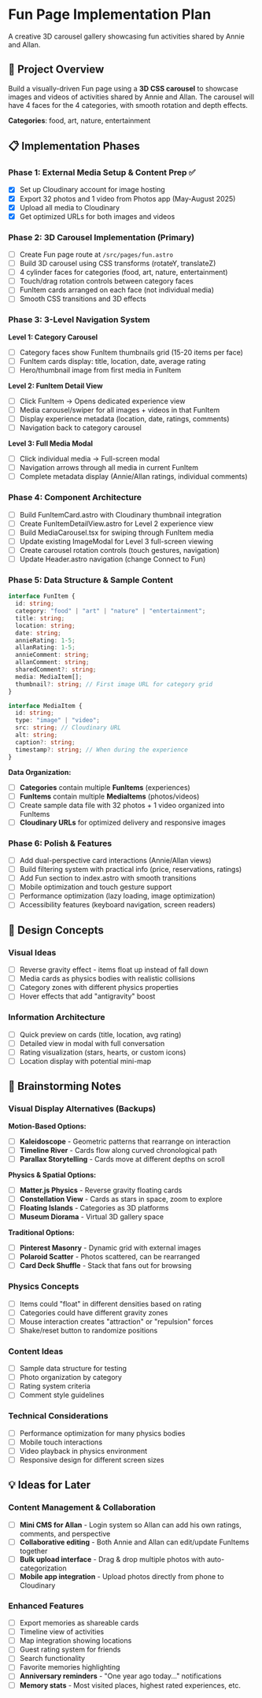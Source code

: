 # Fun Page Implementation Plan

A creative 3D carousel gallery showcasing fun activities shared by Annie and Allan.

## 🎯 Project Overview

Build a visually-driven Fun page using a **3D CSS carousel** to showcase images and videos of activities shared by Annie and Allan. The carousel will have 4 faces for the 4 categories, with smooth rotation and depth effects.

**Categories**: food, art, nature, entertainment

## 📋 Implementation Phases

### **Phase 1: External Media Setup & Content Prep** ✅
- [x] Set up Cloudinary account for image hosting
- [x] Export 32 photos and 1 video from Photos app (May-August 2025)
- [x] Upload all media to Cloudinary
- [x] Get optimized URLs for both images and videos

### **Phase 2: 3D Carousel Implementation (Primary)**
- [ ] Create Fun page route at `/src/pages/fun.astro`
- [ ] Build 3D carousel using CSS transforms (rotateY, translateZ)
- [ ] 4 cylinder faces for categories (food, art, nature, entertainment)
- [ ] Touch/drag rotation controls between category faces
- [ ] FunItem cards arranged on each face (not individual media)
- [ ] Smooth CSS transitions and 3D effects

### **Phase 3: 3-Level Navigation System**
**Level 1: Category Carousel**
- [ ] Category faces show FunItem thumbnails grid (15-20 items per face)
- [ ] FunItem cards display: title, location, date, average rating
- [ ] Hero/thumbnail image from first media in FunItem

**Level 2: FunItem Detail View**
- [ ] Click FunItem → Opens dedicated experience view
- [ ] Media carousel/swiper for all images + videos in that FunItem
- [ ] Display experience metadata (location, date, ratings, comments)
- [ ] Navigation back to category carousel

**Level 3: Full Media Modal**
- [ ] Click individual media → Full-screen modal
- [ ] Navigation arrows through all media in current FunItem
- [ ] Complete metadata display (Annie/Allan ratings, individual comments)

### **Phase 4: Component Architecture**
- [ ] Build FunItemCard.astro with Cloudinary thumbnail integration
- [ ] Create FunItemDetailView.astro for Level 2 experience view
- [ ] Build MediaCarousel.tsx for swiping through FunItem media
- [ ] Update existing ImageModal for Level 3 full-screen viewing
- [ ] Create carousel rotation controls (touch gestures, navigation)
- [ ] Update Header.astro navigation (change Connect to Fun)

### **Phase 5: Data Structure & Sample Content**

```typescript
interface FunItem {
  id: string;
  category: "food" | "art" | "nature" | "entertainment";
  title: string;
  location: string;
  date: string;
  annieRating: 1-5;
  allanRating: 1-5;
  annieComment: string;
  allanComment: string;
  sharedComment?: string;
  media: MediaItem[];
  thumbnail?: string; // First image URL for category grid
}

interface MediaItem {
  id: string;
  type: "image" | "video";
  src: string; // Cloudinary URL
  alt: string;
  caption?: string;
  timestamp?: string; // When during the experience
}
```

**Data Organization:**
- [ ] **Categories** contain multiple **FunItems** (experiences)
- [ ] **FunItems** contain multiple **MediaItems** (photos/videos)
- [ ] Create sample data file with 32 photos + 1 video organized into FunItems
- [ ] **Cloudinary URLs** for optimized delivery and responsive images

### **Phase 6: Polish & Features**
- [ ] Add dual-perspective card interactions (Annie/Allan views)
- [ ] Build filtering system with practical info (price, reservations, ratings)
- [ ] Add Fun section to index.astro with smooth transitions
- [ ] Mobile optimization and touch gesture support
- [ ] Performance optimization (lazy loading, image optimization)
- [ ] Accessibility features (keyboard navigation, screen readers)

## 🎨 Design Concepts

### Visual Ideas
- [ ] Reverse gravity effect - items float up instead of fall down
- [ ] Media cards as physics bodies with realistic collisions
- [ ] Category zones with different physics properties
- [ ] Hover effects that add "antigravity" boost

### Information Architecture
- [ ] Quick preview on cards (title, location, avg rating)
- [ ] Detailed view in modal with full conversation
- [ ] Rating visualization (stars, hearts, or custom icons)
- [ ] Location display with potential mini-map

## 📝 Brainstorming Notes

### Visual Display Alternatives (Backups)

**Motion-Based Options:**
- [ ] **Kaleidoscope** - Geometric patterns that rearrange on interaction
- [ ] **Timeline River** - Cards flow along curved chronological path
- [ ] **Parallax Storytelling** - Cards move at different depths on scroll

**Physics & Spatial Options:**
- [ ] **Matter.js Physics** - Reverse gravity floating cards
- [ ] **Constellation View** - Cards as stars in space, zoom to explore
- [ ] **Floating Islands** - Categories as 3D platforms
- [ ] **Museum Diorama** - Virtual 3D gallery space

**Traditional Options:**
- [ ] **Pinterest Masonry** - Dynamic grid with external images
- [ ] **Polaroid Scatter** - Photos scattered, can be rearranged
- [ ] **Card Deck Shuffle** - Stack that fans out for browsing

### Physics Concepts
- [ ] Items could "float" in different densities based on rating
- [ ] Categories could have different gravity zones
- [ ] Mouse interaction creates "attraction" or "repulsion" forces
- [ ] Shake/reset button to randomize positions

### Content Ideas
- [ ] Sample data structure for testing
- [ ] Photo organization by category
- [ ] Rating system criteria
- [ ] Comment style guidelines

### Technical Considerations
- [ ] Performance optimization for many physics bodies
- [ ] Mobile touch interactions
- [ ] Video playback in physics environment
- [ ] Responsive design for different screen sizes

## 💡 Ideas for Later

### **Content Management & Collaboration**
- [ ] **Mini CMS for Allan** - Login system so Allan can add his own ratings, comments, and perspective
- [ ] **Collaborative editing** - Both Annie and Allan can edit/update FunItems together
- [ ] **Bulk upload interface** - Drag & drop multiple photos with auto-categorization
- [ ] **Mobile app integration** - Upload photos directly from phone to Cloudinary

### **Enhanced Features**
- [ ] Export memories as shareable cards
- [ ] Timeline view of activities
- [ ] Map integration showing locations
- [ ] Guest rating system for friends
- [ ] Search functionality
- [ ] Favorite memories highlighting
- [ ] **Anniversary reminders** - "One year ago today..." notifications
- [ ] **Memory stats** - Most visited places, highest rated experiences, etc.